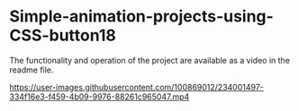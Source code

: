# Simple-animation-projects-using-CSS-button18
The functionality and operation of the project are available as a video in the readme file.


https://user-images.githubusercontent.com/100869012/234001497-334f16e3-f459-4b09-9976-88261c965047.mp4

